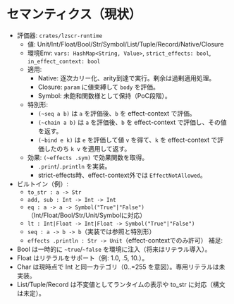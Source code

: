 # セマンティクス（現状）

- 評価器: `crates/lzscr-runtime`
  - 値: Unit/Int/Float/Bool/Str/Symbol/List/Tuple/Record/Native/Closure
  - 環境Env: `vars: HashMap<String, Value>`, `strict_effects: bool`, `in_effect_context: bool`
  - 適用:
    - Native: 逐次カリー化、arity到達で実行。剰余は過剰適用処理。
    - Closure: `param` に値束縛して `body` を評価。
    - Symbol: 未飽和関数様として保持（PoC段階）。
  - 特別形:
    - `(~seq a b)` は `a` を評価後、`b` を effect-context で評価。
    - `(~chain a b)` は `a` を評価後、`b` を effect-context で評価し、その値を返す。
    - `(~bind e k)` は `e` を評価して値 `v` を得て、`k` を effect-context で評価したのち `k v` を適用して返す。
  - 効果: `(~effects .sym)` で効果関数を取得。
    - `.print`/`.println` を実装。
    - strict-effects時、effect-context外では `EffectNotAllowed`。
- ビルトイン（例）:
  - `to_str : a -> Str`
  - `add, sub : Int -> Int -> Int`
  - `eq : a -> a -> Symbol("True"|"False")`（Int/Float/Bool/Str/Unit/Symbolに対応）
  - `lt : Int|Float -> Int|Float -> Symbol("True"|"False")`
  - `seq : a -> b -> b`（実装では参照と特別形）
  - `effects .println : Str -> Unit`（effect-contextでのみ許可）
補足:
- Bool は一時的に `~true`/`~false` を環境に注入（将来はリテラル導入）。
- Float はリテラルをサポート（例: 1.0, .5, 10.）。
- Char は現時点で Int と同一カテゴリ（0..=255 を意図）。専用リテラルは未実装。
- List/Tuple/Record は不変値としてランタイムの表示や to_str に対応（構文は未定）。
